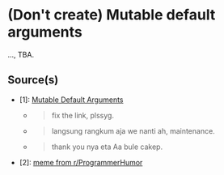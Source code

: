 # (Don't create) Mutable default arguments

..., TBA.

## Source(s)

- [1]: [Mutable Default Arguments](https://fireship.io/lessons/code-this-not-that-python-edition/)
  - > fix the link, plssyg.
  - > langsung rangkum aja we nanti ah, maintenance.
  - > thank you nya eta Aa bule cakep.
- [2]: [meme from r/ProgrammerHumor](https://www.reddit.com/r/ProgrammerHumor/s/YHNtR7KJdK)
